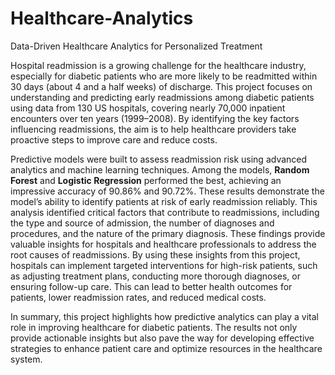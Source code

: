 # Healthcare-Analytics
Data-Driven Healthcare Analytics for Personalized Treatment

Hospital readmission is a growing challenge for the healthcare industry, especially for diabetic patients who are more likely to be readmitted within 30 days (about 4 and a half weeks) of discharge. This project focuses on understanding and predicting early readmissions among diabetic patients using data from 130 US hospitals, covering nearly 70,000 inpatient encounters over ten years (1999–2008). By identifying the key factors influencing readmissions, the aim is to help healthcare providers take proactive steps to improve care and reduce costs.

Predictive models were built to assess readmission risk using advanced analytics and machine learning techniques. Among the models, **Random Forest** and **Logistic Regression** performed the best, achieving an impressive accuracy of 90.86% and 90.72%. These results demonstrate the model’s ability to identify patients at risk of early readmission reliably.
This analysis identified critical factors that contribute to readmissions, including the type and source of admission, the number of diagnoses and procedures, and the nature of the primary diagnosis. These findings provide valuable insights for hospitals and healthcare professionals to address the root causes of readmissions. By using these insights from this project, hospitals can implement targeted interventions for high-risk patients, such as adjusting treatment plans, conducting more thorough diagnoses, or ensuring follow-up care. This can lead to better health outcomes for patients, lower readmission rates, and reduced medical costs.

In summary, this project highlights how predictive analytics can play a vital role in improving healthcare for diabetic patients. The results not only provide actionable insights but also pave the way for developing effective strategies to enhance patient care and optimize resources in the healthcare system.
